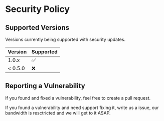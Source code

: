 # Security Policy

## Supported Versions

Versions currently being supported with security updates.

| Version | Supported          |
| ------- | ------------------ |
| 1.0.x   | :white_check_mark: |
| < 0.5.0   | :x:              |

## Reporting a Vulnerability

If you found and fixed a vulnerability, feel free to create a pull request.

If you found a vulnerability and need support fixing it, write us a issue, our bandwidth is resctricted and we will get to it ASAP.

